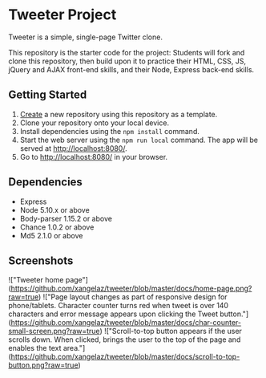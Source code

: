 # Tweeter Project

Tweeter is a simple, single-page Twitter clone.

This repository is the starter code for the project: Students will fork and clone this repository, then build upon it to practice their HTML, CSS, JS, jQuery and AJAX front-end skills, and their Node, Express back-end skills.

## Getting Started

1. [Create](https://docs.github.com/en/repositories/creating-and-managing-repositories/creating-a-repository-from-a-template) a new repository using this repository as a template.
2. Clone your repository onto your local device.
3. Install dependencies using the `npm install` command.
3. Start the web server using the `npm run local` command. The app will be served at <http://localhost:8080/>.
4. Go to <http://localhost:8080/> in your browser.

## Dependencies

- Express
- Node 5.10.x or above
- Body-parser 1.15.2 or above
- Chance 1.0.2 or above
- Md5 2.1.0 or above

## Screenshots
!["Tweeter home page"] (https://github.com/xangelaz/tweeter/blob/master/docs/home-page.png?raw=true)
!["Page layout changes as part of responsive design for phone/tablets. Character counter turns red when tweet is over 140 characters and error message appears upon clicking the Tweet button."] (https://github.com/xangelaz/tweeter/blob/master/docs/char-counter-small-screen.png?raw=true)
!["Scroll-to-top button appears if the user scrolls down. When clicked, brings the user to the top of the page and enables the text area."] (https://github.com/xangelaz/tweeter/blob/master/docs/scroll-to-top-button.png?raw=true)
